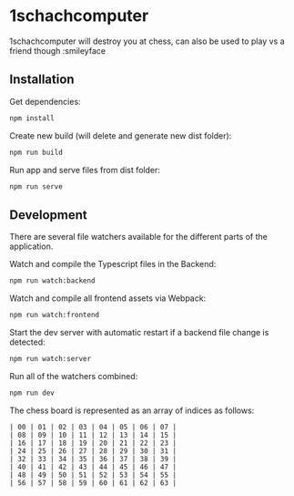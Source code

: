 # 1schachcomputer

1schachcomputer will destroy you at chess, can also be used to play vs a friend though :smileyface

## Installation

Get dependencies:

```bash
npm install
```

Create new build (will delete and generate new dist folder):

```bash
npm run build
```

Run app and serve files from dist folder:

```bash
npm run serve
```

## Development

There are several file watchers available for the different parts of the application.

Watch and compile the Typescript files in the Backend:
```bash
npm run watch:backend
```
Watch and compile all frontend assets via Webpack:
```bash
npm run watch:frontend
```
Start the dev server with automatic restart if a backend file change is detected:
```bash
npm run watch:server
```

Run all of the watchers combined:

```bash
npm run dev
```

The chess board is represented as an array of indices as follows:

```
| 00 | 01 | 02 | 03 | 04 | 05 | 06 | 07 |  
| 08 | 09 | 10 | 11 | 12 | 13 | 14 | 15 |  
| 16 | 17 | 18 | 19 | 20 | 21 | 22 | 23 |  
| 24 | 25 | 26 | 27 | 28 | 29 | 30 | 31 |  
| 32 | 33 | 34 | 35 | 36 | 37 | 38 | 39 |  
| 40 | 41 | 42 | 43 | 44 | 45 | 46 | 47 |  
| 48 | 49 | 50 | 51 | 52 | 53 | 54 | 55 |  
| 56 | 57 | 58 | 59 | 60 | 61 | 62 | 63 |
```